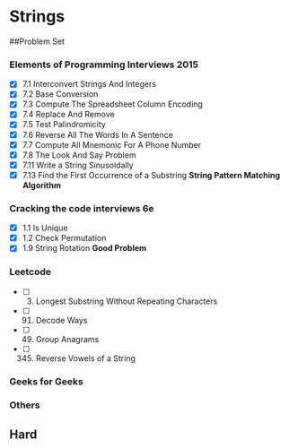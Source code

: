 # Strings

##Problem Set

### Elements of Programming Interviews 2015
- [x] 7.1 Interconvert Strings And Integers
- [x] 7.2 Base Conversion
- [x] 7.3 Compute The Spreadsheet Column Encoding
- [x] 7.4 Replace And Remove
- [x] 7.5 Test Palindromicity
- [x] 7.6 Reverse All The Words In A Sentence
- [x] 7.7 Compute All Mnemonic For A Phone Number
- [x] 7.8 The Look And Say Problem
- [x] 7.11 Write a String Sinusoidally
- [x] 7.13 Find the First Occurrence of a Substring **String Pattern Matching Algorithm**

### Cracking the code interviews 6e
- [x] 1.1 Is Unique
- [x] 1.2 Check Permutation
- [x] 1.9 String Rotation **Good Problem**

### Leetcode
- [ ] 3. Longest Substring Without Repeating Characters
- [ ] 91. Decode Ways
- [ ] 49. Group Anagrams
- [ ] 345. Reverse Vowels of a String

### Geeks for Geeks
### Others

## Hard





